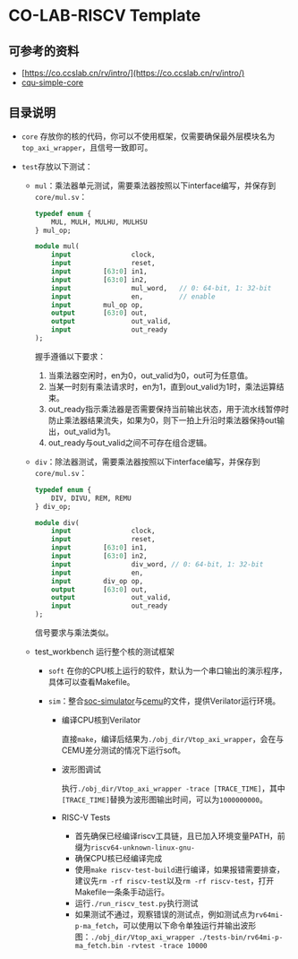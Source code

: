 # CO-LAB-RISCV Template

## 可参考的资料

- [https://co.ccslab.cn/rv/intro/](https://co.ccslab.cn/rv/intro/)
- [cqu-simple-core](https://github.com/cyyself/cyyrv64/tree/cqu_simple_core)

## 目录说明

- `core` 存放你的核的代码，你可以不使用框架，仅需要确保最外层模块名为`top_axi_wrapper`，且信号一致即可。
- `test`存放以下测试：

    - `mul`：乘法器单元测试，需要乘法器按照以下interface编写，并保存到`core/mul.sv`：

        ```sv
        typedef enum {
            MUL, MULH, MULHU, MULHSU
        } mul_op;

        module mul(
            input               clock,
            input               reset,
            input        [63:0] in1,
            input        [63:0] in2,
            input               mul_word,   // 0: 64-bit, 1: 32-bit
            input               en,         // enable
            input        mul_op op,
            output       [63:0] out,
            output              out_valid,
            input               out_ready
        );
        ```

        握手遵循以下要求：
        1. 当乘法器空闲时，en为0，out_valid为0，out可为任意值。
        2. 当某一时刻有乘法请求时，en为1，直到out_valid为1时，乘法运算结束。
        3. out_ready指示乘法器是否需要保持当前输出状态，用于流水线暂停时防止乘法器结果流失，如果为0，则下一拍上升沿时乘法器保持out输出，out_valid为1。
        4. out_ready与out_valid之间不可存在组合逻辑。

    - `div`：除法器测试，需要乘法器按照以下interface编写，并保存到`core/mul.sv`：

        ```sv
        typedef enum {
            DIV, DIVU, REM, REMU
        } div_op;

        module div(
            input               clock,
            input               reset,
            input        [63:0] in1,
            input        [63:0] in2,
            input               div_word, // 0: 64-bit, 1: 32-bit
            input               en,
            input        div_op op,
            output       [63:0] out,
            output              out_valid,
            input               out_ready
        );
        ```

        信号要求与乘法类似。

    - test_workbench 运行整个核的测试框架
        - `soft` 在你的CPU核上运行的软件，默认为一个串口输出的演示程序，具体可以查看Makefile。
        - `sim`：整合[soc-simulator](https://github.com/cyyself/soc-simulator)与[cemu](https://github.com/cyyself/cemu)的文件，提供Verilator运行环境。

            - 编译CPU核到Verilator

                直接`make`，编译后结果为`./obj_dir/Vtop_axi_wrapper`，会在与CEMU差分测试的情况下运行soft。
            - 波形图调试

                执行`./obj_dir/Vtop_axi_wrapper -trace [TRACE_TIME]`，其中`[TRACE_TIME]`替换为波形图输出时间，可以为`1000000000`。
            - RISC-V Tests

                - 首先确保已经编译riscv工具链，且已加入环境变量PATH，前缀为`riscv64-unknown-linux-gnu-`
                - 确保CPU核已经编译完成
                - 使用`make riscv-test-build`进行编译，如果报错需要排查，建议先`rm -rf riscv-test`以及`rm -rf riscv-test`，打开Makefile一条条手动运行。
                - 运行`./run_riscv_test.py`执行测试
                - 如果测试不通过，观察错误的测试点，例如测试点为`rv64mi-p-ma_fetch`，可以使用以下命令单独运行并输出波形图：`./obj_dir/Vtop_axi_wrapper ./tests-bin/rv64mi-p-ma_fetch.bin -rvtest -trace 10000`